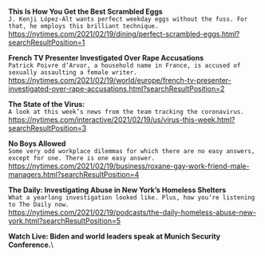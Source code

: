 **This Is How You Get the Best Scrambled Eggs**\
`J. Kenji López-Alt wants perfect weekday eggs without the fuss. For that, he employs this brilliant technique.`\
https://nytimes.com/2021/02/19/dining/perfect-scrambled-eggs.html?searchResultPosition=1

**French TV Presenter Investigated Over Rape Accusations**\
`Patrick Poivre d’Arvor, a household name in France, is accused of sexually assaulting a female writer.`\
https://nytimes.com/2021/02/19/world/europe/french-tv-presenter-investigated-over-rape-accusations.html?searchResultPosition=2

**The State of the Virus:**\
`A look at this week’s news from the team tracking the coronavirus.`\
https://nytimes.com/interactive/2021/02/19/us/virus-this-week.html?searchResultPosition=3

**No Boys Allowed**\
`Some very odd workplace dilemmas for which there are no easy answers, except for one. There is one easy answer.`\
https://nytimes.com/2021/02/19/business/roxane-gay-work-friend-male-managers.html?searchResultPosition=4

**The Daily: Investigating Abuse in New York’s Homeless Shelters**\
`What a yearlong investigation looked like. Plus, how you’re listening to The Daily now.`\
https://nytimes.com/2021/02/19/podcasts/the-daily-homeless-abuse-new-york.html?searchResultPosition=5

**Watch Live: Biden and world leaders speak at Munich Security Conference.**\
